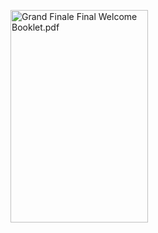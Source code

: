 



<a href="https://www.paperturn.com/us/flipbook/id/kaoc/grand-finale-final-welcome-booklet-pdf?pid=MTI12336" target="_blank" title="Grand Finale Final Welcome Booklet.pdf"><img src="https://www.paperturn.com/us/flipbook/id/kaoc/grand-finale-final-welcome-booklet-pdf?pid=MTI12336&get_=cover" alt="Grand Finale Final Welcome Booklet.pdf" width="220" height="340"></a>
